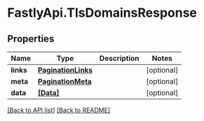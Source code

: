 # FastlyApi.TlsDomainsResponse

## Properties

Name | Type | Description | Notes
------------ | ------------- | ------------- | -------------
**links** | [**PaginationLinks**](PaginationLinks.md) |  | [optional] 
**meta** | [**PaginationMeta**](PaginationMeta.md) |  | [optional] 
**data** | [**[Data]**](Data.md) |  | [optional] 



[[Back to API list]](../../README.md#endpoints) [[Back to README]](../../README.md)
